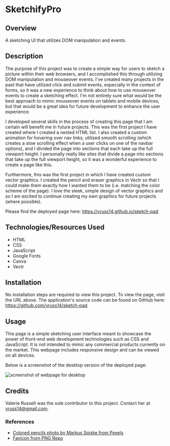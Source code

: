 # SketchifyPro

## Overview

A sketching UI that utilizes DOM manipulation and events.

## Description

The purpose of this project was to create a simple way for users to sketch a picture within their web browsers, and I accomplished this through utilizing DOM manipulation and mouseover events. I've created many projects in the past that have utilized click and submit events, especially in the context of forms, so it was a new experience to think about how to use mouseover events to create a sketching effect. I'm not entirely sure what would be the best approach to mimic mouseover events on tablets and mobile devices, but that would be a great idea for future development to enhance the user experience.

I developed several skills in the process of creating this page that I am certain will benefit me in future projects. This was the first project I have created where I created a nested HTML list. I also created a custom animation for hovering over nav links, utilized smooth scrolling (which creates a slow scrolling effect when a user clicks on one of the navbar options), and I divided the page into sections that each take up the full viewport height. I personally really like sites that divide a page into sections that take up the full viewport height, so it was a wonderful experience to create a page like this.

Furthermore, this was the first project in which I have created custom vector graphics. I created the pencil and eraser graphics in Vectr so that I could make them exactly how I wanted them to be (i.e. matching the color scheme of the page). I love the sleek, simple design of vector graphics and so I am excited to continue creating my own graphics for future projects (where possible).

Please find the deployed page here: https://vruss14.github.io/sketch-pad

## Technologies/Resources Used

- HTML
- CSS
- JavaScript
- Google Fonts
- Canva
- Vectr

## Installation

No installation steps are required to view this project. To view the page, visit the URL above. The application's source code can be found on GitHub here: https://github.com/vruss14/sketch-pad.

## Usage

This page is a simple sketching user interface meant to showcase the power of front-end web development technologies such as CSS and JavaScript. It is not intended to mimic any commercial products currently on the market. This webpage includes responsive design and can be viewed on all devices.

Below is a screenshot of the desktop version of the deployed page:

![screenshot of webpage for desktop](./assets/images/sketch-pad-desktop.png)

## Credits

Valerie Russell was the sole contributor to this project. Contact her at vruss14@gmail.com.

### References

* [Colored pencils photo by Markus Spiske from Pexels](https://www.pexels.com/photo/creative-painting-school-colorful-2280913/)
* [Favicon from PNG Repo](https://www.pngrepo.com/svg/18949/pencil)
